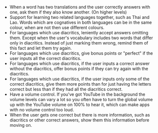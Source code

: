 - When a word has two translations and the user correctly answers with one, ask them if they also know another. (On higher levels)
- Support for learning two related languages together, such as Thai and Lao. Words which are cognatives in both languages can be in the same colour, when are not then use different colours.
- For languages which use diacritics, leniently accept answers omitting them. Except when the user's vocabulary includes two words that differ only in diacritics. Instead of just marking them wrong, remind them of this fact and let them try again.
- For languages which use diacritics, give bonus points or "perfect" if the user inputs all the correct diacritics.
- For languages which use diacritics, if the user inputs a correct answer without the diacritics, offer bonus points if they can try again with the diacritics.
- For languages which use diacritics, if the user inputs only some of the correct diacritics, give them more points than for just having the letters correct but less than if they had all the diacritics correct.
- Have a volume control. If you've got YouTube in the background the volume levels can vary a lot so you often have to turn the global volume up with the YouTube volume on 100% to hear it, which can make apps with no volume control too loud.
- When the user gets one correct but there is more information, such as diacritics or other correct answers, show them this information before moving on.